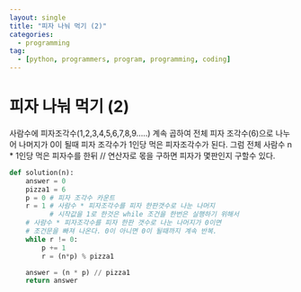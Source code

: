 ```yaml
---
layout: single
title: "피자 나눠 먹기 (2)"
categories:
  - programming
tag:
  - [python, programmers, program, programming, coding]
---
```


# 피자 나눠 먹기 (2)
사람수에 피자조각수(1,2,3,4,5,6,7,8,9.....) 계속 곱하여
전체 피자 조각수(6)으로 나누어 나머지가 0이 될때 피자 조각수가
1인당 먹은 피자조각수가 된다.
그럼 전체 사람수 n * 1인당 먹은 피자수를 한뒤 // 연산자로 몫을 구하면
피자가 몇판인지 구할수 있다.

```python
def solution(n):
    answer = 0
    pizza1 = 6
    p = 0 # 피자 조각수 카운트
    r = 1 # 사람수 * 피자조각수를 피자 한판갯수로 나눈 나머지
          # 시작값을 1로 한것은 while 조건을 한번은 실행하기 위해서
    # 사람수 * 피자조각수를 피자 한판 갯수로 나눈 나머지가 0이면
    # 조건문을 빠져 나온다. 0이 아니면 0이 될때까지 계속 반복.
    while r != 0:
        p += 1
        r = (n*p) % pizza1

    answer = (n * p) // pizza1
    return answer
```
